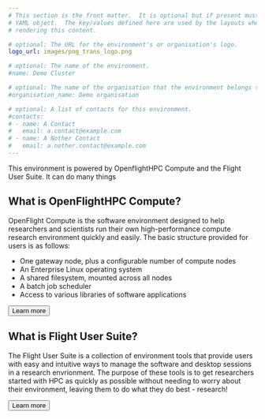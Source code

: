 ```yaml
---
# This section is the front matter.  It is optional but if present must be a
# YAML object.  The key/values defined here are used by the layouts when
# rendering this content.

# optional: The URL for the environment's or organisation's logo.
logo_url: images/png_trans_logo.png

# optional: The name of the environment.
#name: Demo Cluster

# optional: The name of the organisation that the environment belongs to.
#organisation_name: Demo organisation

# optional: A list of contacts for this environment.
#contacts:
# - name: A Contact
#   email: a.contact@example.com
# - name: A Nother Contact
#   email: a.nother.contact@example.com
---
```


<!-- This is markdown.  The content is rendered and displayed prominently on
the landing page.  -->

This environment is powered by OpenflightHPC Compute and the Flight User
Suite.  It can do many things

## What is OpenFlightHPC Compute?

OpenFlight Compute is the software environment designed to help researchers
and scientists run their own high-performance compute research environment
quickly and easily. The basic structure provided for users is as follows:

 - One gateway node, plus a configurable number of compute nodes
 - An Enterprise Linux operating system
 - A shared filesystem, mounted across all nodes
 - A batch job scheduler
 - Access to various libraries of software applications

<div class="clearfix mb-4">
  <button
    class="btn btn-primary learn-more float-right"
    href="https://use.openflighthpc.org/en/latest/overview/whatisit.html"
  >
  Learn more
  </button>
</div>

## What is Flight User Suite?

The Flight User Suite is a collection of environment tools that provide users
with easy and intuitive ways to manage the software and desktop sessions in a
research envrionment. The purpose of these tools is to get researchers started
with HPC as quickly as possible without needing to worry about their
environment, leaving them to do what they do best - research!

<div class="clearfix mb-4">
  <button
    class="btn btn-primary learn-more float-right"
    href="https://use.openflighthpc.org/en/latest/installing-user-suite/install.html"
  >
  Learn more
  </button>
</div>
